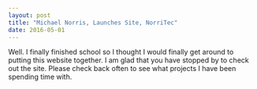 ```yaml
---
layout: post
title: "Michael Norris, Launches Site, NorriTec"
date: 2016-05-01
---
```


Well. I finally finished school so I thought I would finally get around to putting this website together.
I am glad that you have stopped by to check out the site.  Please check back often to see what projects I have been
spending time with.
